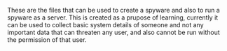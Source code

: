 These are the files that can be used to create a spyware and also to run a spyware as a server. This is created as a prupose of learning, currently it can be used to collect basic system details of someone and not any important data that can threaten any user, and also cannot be run without the permission of that user.